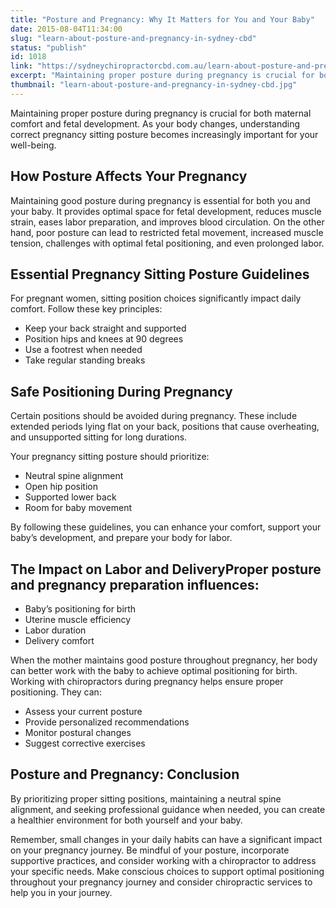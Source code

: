 ```yaml
---
title: "Posture and Pregnancy: Why It Matters for You and Your Baby"
date: 2015-08-04T11:34:00
slug: "learn-about-posture-and-pregnancy-in-sydney-cbd"
status: "publish"
id: 1018
link: "https://sydneychiropractorcbd.com.au/learn-about-posture-and-pregnancy-in-sydney-cbd/"
excerpt: "Maintaining proper posture during pregnancy is crucial for both maternal comfort and fetal development. As your body changes, understanding correct pregnancy sitting posture becomes increasingly important for your well-being. How Posture Affects Your Pregnancy Maintaining good posture during pregnancy is essential for both you and your baby. It provides optimal space for fetal development, reduces […]"
thumbnail: "learn-about-posture-and-pregnancy-in-sydney-cbd.jpg"
---
```


Maintaining proper posture during pregnancy is crucial for both maternal comfort and fetal development. As your body changes, understanding correct pregnancy sitting posture becomes increasingly important for your well-being.

## How Posture Affects Your Pregnancy

Maintaining good posture during pregnancy is essential for both you and your baby. It provides optimal space for fetal development, reduces muscle strain, eases labor preparation, and improves blood circulation. On the other hand, poor posture can lead to restricted fetal movement, increased muscle tension, challenges with optimal fetal positioning, and even prolonged labor.

## Essential Pregnancy Sitting Posture Guidelines

For pregnant women, sitting position choices significantly impact daily comfort. Follow these key principles:

- Keep your back straight and supported
- Position hips and knees at 90 degrees
- Use a footrest when needed
- Take regular standing breaks

## Safe Positioning During Pregnancy

Certain positions should be avoided during pregnancy. These include extended periods lying flat on your back, positions that cause overheating, and unsupported sitting for long durations. 

Your pregnancy sitting posture should prioritize:

- Neutral spine alignment
- Open hip position
- Supported lower back
- Room for baby movement

By following these guidelines, you can enhance your comfort, support your baby’s development, and prepare your body for labor.

## The Impact on Labor and DeliveryProper posture and pregnancy preparation influences:

- Baby’s positioning for birth
- Uterine muscle efficiency
- Labor duration
- Delivery comfort

When the mother maintains good posture throughout pregnancy, her body can better work with the baby to achieve optimal positioning for birth. Working with chiropractors during pregnancy helps ensure proper positioning. They can:

- Assess your current posture
- Provide personalized recommendations
- Monitor postural changes
- Suggest corrective exercises

## Posture and Pregnancy: Conclusion

By prioritizing proper sitting positions, maintaining a neutral spine alignment, and seeking professional guidance when needed, you can create a healthier environment for both yourself and your baby.

Remember, small changes in your daily habits can have a significant impact on your pregnancy journey. Be mindful of your posture, incorporate supportive practices, and consider working with a chiropractor to address your specific needs. Make conscious choices to support optimal positioning throughout your pregnancy journey and consider chiropractic services to help you in your journey.
